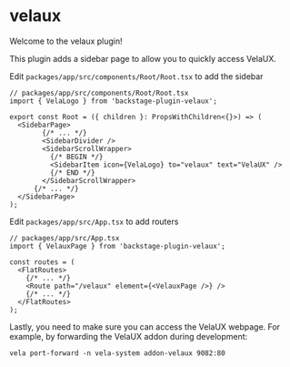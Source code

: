 # velaux

Welcome to the velaux plugin!

This plugin adds a sidebar page to allow you to quickly access VelaUX.

Edit `packages/app/src/components/Root/Root.tsx` to add the sidebar

```tsx
// packages/app/src/components/Root/Root.tsx
import { VelaLogo } from 'backstage-plugin-velaux';

export const Root = ({ children }: PropsWithChildren<{}>) => (
  <SidebarPage>
        {/* ... */}
        <SidebarDivider />
        <SidebarScrollWrapper>
          {/* BEGIN */}
          <SidebarItem icon={VelaLogo} to="velaux" text="VelaUX" />
          {/* END */}
        </SidebarScrollWrapper>
      {/* ... */}
  </SidebarPage>
);
```

Edit `packages/app/src/App.tsx` to add routers

```tsx
// packages/app/src/App.tsx
import { VelauxPage } from 'backstage-plugin-velaux';

const routes = (
  <FlatRoutes>
    {/* ... */}
    <Route path="/velaux" element={<VelauxPage />} />
    {/* ... */}
  </FlatRoutes>
);
```

Lastly, you need to make sure you can access the VelaUX webpage. For example, by forwarding the VelaUX addon during development:

```
vela port-forward -n vela-system addon-velaux 9082:80
```
